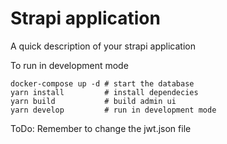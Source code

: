 # Strapi application

A quick description of your strapi application

To run in development mode
``` shell script
docker-compose up -d # start the database
yarn install         # install dependecies
yarn build           # build admin ui
yarn develop         # run in development mode
```

ToDo:
Remember to change the jwt.json file 
